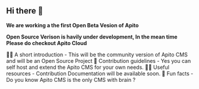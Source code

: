 ## Hi there 👋

**We are working a the first Open Beta Vesion of Apito** 

**Open Source Verison is havily under development, In the mean time Please do checkout Apito Cloud**

🙋‍♀️ A short introduction - This will be the community version of Apito CMS and will be an Open Source Project
🌈 Contribution guidelines - Yes you can self host and extend the Apito CMS for your own needs. 
👩‍💻 Useful resources - Contribution Documentation will be available soon.
🍿 Fun facts - Do you know Apito CMS is the only CMS with brain ?
